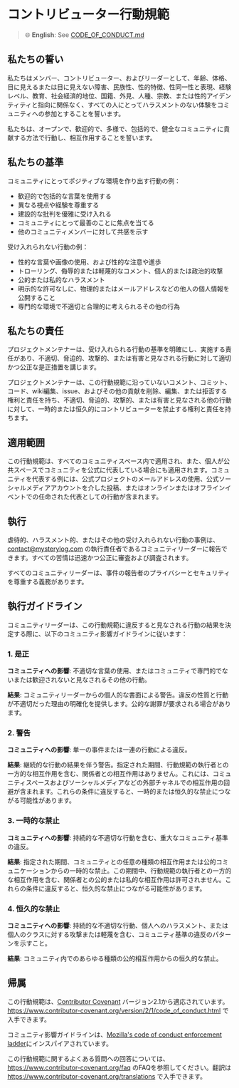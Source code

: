 # コントリビューター行動規範

> 🌐 **English**: See [CODE_OF_CONDUCT.md](CODE_OF_CONDUCT.md)

## 私たちの誓い

私たちはメンバー、コントリビューター、およびリーダーとして、年齢、体格、目に見えるまたは目に見えない障害、民族性、性的特徴、性同一性と表現、経験レベル、教育、社会経済的地位、国籍、外見、人種、宗教、または性的アイデンティティと指向に関係なく、すべての人にとってハラスメントのない体験をコミュニティへの参加とすることを誓います。

私たちは、オープンで、歓迎的で、多様で、包括的で、健全なコミュニティに貢献する方法で行動し、相互作用することを誓います。

## 私たちの基準

コミュニティにとってポジティブな環境を作り出す行動の例：

- 歓迎的で包括的な言葉を使用する
- 異なる視点や経験を尊重する
- 建設的な批判を優雅に受け入れる
- コミュニティにとって最善のことに焦点を当てる
- 他のコミュニティメンバーに対して共感を示す

受け入れられない行動の例：

- 性的な言葉や画像の使用、および性的な注意や進歩
- トローリング、侮辱的または軽蔑的なコメント、個人的または政治的攻撃
- 公的または私的なハラスメント
- 明示的な許可なしに、物理的またはメールアドレスなどの他人の個人情報を公開すること
- 専門的な環境で不適切と合理的に考えられるその他の行為

## 私たちの責任

プロジェクトメンテナーは、受け入れられる行動の基準を明確にし、実施する責任があり、不適切、脅迫的、攻撃的、または有害と見なされる行動に対して適切かつ公正な是正措置を講じます。

プロジェクトメンテナーは、この行動規範に沿っていないコメント、コミット、コード、wiki編集、issue、およびその他の貢献を削除、編集、または拒否する権利と責任を持ち、不適切、脅迫的、攻撃的、または有害と見なされる他の行動に対して、一時的または恒久的にコントリビューターを禁止する権利と責任を持ちます。

## 適用範囲

この行動規範は、すべてのコミュニティスペース内で適用され、また、個人が公共スペースでコミュニティを公式に代表している場合にも適用されます。コミュニティを代表する例には、公式プロジェクトのメールアドレスの使用、公式ソーシャルメディアアカウントを介した投稿、またはオンラインまたはオフラインイベントでの任命された代表としての行動が含まれます。

## 執行

虐待的、ハラスメント的、またはその他の受け入れられない行動の事例は、contact@mysterylog.com の執行責任者であるコミュニティリーダーに報告できます。すべての苦情は迅速かつ公正に審査および調査されます。

すべてのコミュニティリーダーは、事件の報告者のプライバシーとセキュリティを尊重する義務があります。

## 執行ガイドライン

コミュニティリーダーは、この行動規範に違反すると見なされる行動の結果を決定する際に、以下のコミュニティ影響ガイドラインに従います：

### 1. 是正

**コミュニティへの影響**: 不適切な言葉の使用、またはコミュニティで専門的でないまたは歓迎されないと見なされるその他の行動。

**結果**: コミュニティリーダーからの個人的な書面による警告。違反の性質と行動が不適切だった理由の明確化を提供します。公的な謝罪が要求される場合があります。

### 2. 警告

**コミュニティへの影響**: 単一の事件または一連の行動による違反。

**結果**: 継続的な行動の結果を伴う警告。指定された期間、行動規範の執行者との一方的な相互作用を含む、関係者との相互作用はありません。これには、コミュニティスペースおよびソーシャルメディアなどの外部チャネルでの相互作用の回避が含まれます。これらの条件に違反すると、一時的または恒久的な禁止につながる可能性があります。

### 3. 一時的な禁止

**コミュニティへの影響**: 持続的な不適切な行動を含む、重大なコミュニティ基準の違反。

**結果**: 指定された期間、コミュニティとの任意の種類の相互作用または公的コミュニケーションからの一時的な禁止。この期間中、行動規範の執行者との一方的な相互作用を含む、関係者との公的または私的な相互作用は許可されません。これらの条件に違反すると、恒久的な禁止につながる可能性があります。

### 4. 恒久的な禁止

**コミュニティへの影響**: 持続的な不適切な行動、個人へのハラスメント、または個人のクラスに対する攻撃または軽蔑を含む、コミュニティ基準の違反のパターンを示すこと。

**結果**: コミュニティ内でのあらゆる種類の公的相互作用からの恒久的な禁止。

## 帰属

この行動規範は、[Contributor Covenant](https://www.contributor-covenant.org) バージョン2.1から適応されています。
https://www.contributor-covenant.org/version/2/1/code_of_conduct.html で入手できます。

コミュニティ影響ガイドラインは、[Mozilla's code of conduct enforcement ladder](https://github.com/mozilla/diversity)にインスパイアされています。

この行動規範に関するよくある質問への回答については、https://www.contributor-covenant.org/faq のFAQを参照してください。翻訳は https://www.contributor-covenant.org/translations で入手できます。

